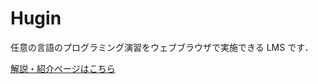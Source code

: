# Hugin

任意の言語のプログラミング演習をウェブブラウザで実施できる LMS です．

[解説・紹介ページはこちら](https://kjmtks.github.io/hugin-page/)
